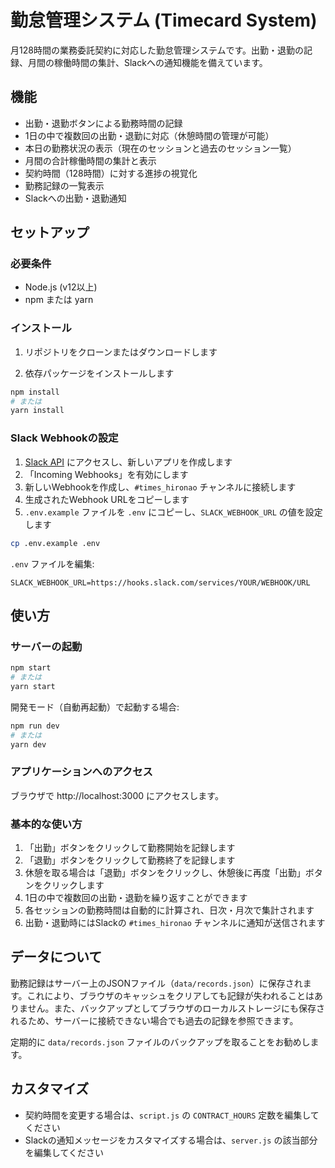 # 勤怠管理システム (Timecard System)

月128時間の業務委託契約に対応した勤怠管理システムです。出勤・退勤の記録、月間の稼働時間の集計、Slackへの通知機能を備えています。

## 機能

- 出勤・退勤ボタンによる勤務時間の記録
- 1日の中で複数回の出勤・退勤に対応（休憩時間の管理が可能）
- 本日の勤務状況の表示（現在のセッションと過去のセッション一覧）
- 月間の合計稼働時間の集計と表示
- 契約時間（128時間）に対する進捗の視覚化
- 勤務記録の一覧表示
- Slackへの出勤・退勤通知

## セットアップ

### 必要条件

- Node.js (v12以上)
- npm または yarn

### インストール

1. リポジトリをクローンまたはダウンロードします

2. 依存パッケージをインストールします

```bash
npm install
# または
yarn install
```

### Slack Webhookの設定

1. [Slack API](https://api.slack.com/messaging/webhooks) にアクセスし、新しいアプリを作成します
2. 「Incoming Webhooks」を有効にします
3. 新しいWebhookを作成し、`#times_hironao` チャンネルに接続します
4. 生成されたWebhook URLをコピーします
5. `.env.example` ファイルを `.env` にコピーし、`SLACK_WEBHOOK_URL` の値を設定します

```bash
cp .env.example .env
```

`.env` ファイルを編集:

```
SLACK_WEBHOOK_URL=https://hooks.slack.com/services/YOUR/WEBHOOK/URL
```

## 使い方

### サーバーの起動

```bash
npm start
# または
yarn start
```

開発モード（自動再起動）で起動する場合:

```bash
npm run dev
# または
yarn dev
```

### アプリケーションへのアクセス

ブラウザで http://localhost:3000 にアクセスします。

### 基本的な使い方

1. 「出勤」ボタンをクリックして勤務開始を記録します
2. 「退勤」ボタンをクリックして勤務終了を記録します
3. 休憩を取る場合は「退勤」ボタンをクリックし、休憩後に再度「出勤」ボタンをクリックします
4. 1日の中で複数回の出勤・退勤を繰り返すことができます
5. 各セッションの勤務時間は自動的に計算され、日次・月次で集計されます
6. 出勤・退勤時にはSlackの `#times_hironao` チャンネルに通知が送信されます

## データについて

勤務記録はサーバー上のJSONファイル（`data/records.json`）に保存されます。これにより、ブラウザのキャッシュをクリアしても記録が失われることはありません。また、バックアップとしてブラウザのローカルストレージにも保存されるため、サーバーに接続できない場合でも過去の記録を参照できます。

定期的に `data/records.json` ファイルのバックアップを取ることをお勧めします。

## カスタマイズ

- 契約時間を変更する場合は、`script.js` の `CONTRACT_HOURS` 定数を編集してください
- Slackの通知メッセージをカスタマイズする場合は、`server.js` の該当部分を編集してください
